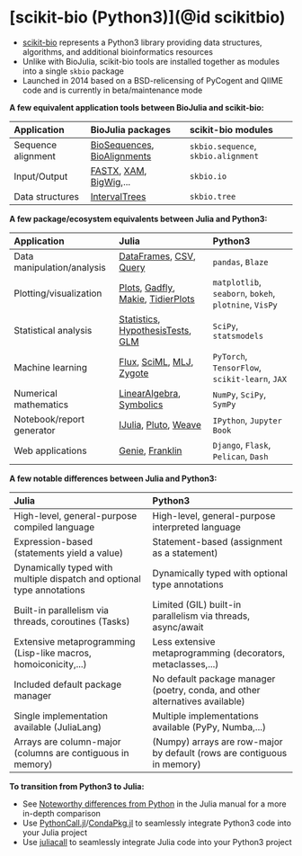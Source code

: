 # [scikit-bio (Python3)](@id scikitbio)

- [scikit-bio](http://scikit-bio.org/) represents a Python3 library providing data structures, algorithms, and additional bioinformatics resources
- Unlike with BioJulia, scikit-bio tools are installed together as modules into a single `skbio` package 
- Launched in 2014 based on a BSD-relicensing of PyCogent and QIIME code and is currently in beta/maintenance mode

**A few equivalent application tools between BioJulia and scikit-bio:**

| Application        | BioJulia packages                                                                                                                             | scikit-bio modules                  |
|:-------------------|:----------------------------------------------------------------------------------------------------------------------------------------------|:------------------------------------|
| Sequence alignment | [BioSequences](https://biojulia.dev/BioSequences.jl/stable/), [BioAlignments](https://biojulia.dev/BioAlignments.jl/stable/)                  | `skbio.sequence`, `skbio.alignment` |
| Input/Output       | [FASTX](https://biojulia.dev/FASTX.jl/stable/), [XAM](https://biojulia.dev/XAM.jl/stable/), [BigWig](https://biojulia.dev/BigWig.jl/dev/),... | `skbio.io`                          |
| Data structures    | [IntervalTrees](https://biojulia.dev/IntervalTrees.jl/stable/)                                                                                | `skbio.tree`                        |

**A few package/ecosystem equivalents between Julia and Python3:**

| Application                | Julia                                                                                                                                                                                    | Python3                                               |
|:---------------------------|:-----------------------------------------------------------------------------------------------------------------------------------------------------------------------------------------|:------------------------------------------------------|
| Data manipulation/analysis | [DataFrames](https://dataframes.juliadata.org/stable/), [CSV](https://csv.juliadata.org/stable/), [Query](https://www.queryverse.org/Query.jl/stable/)                                   | `pandas`, `Blaze`                                     |
| Plotting/visualization     | [Plots](https://docs.juliaplots.org/stable/), [Gadfly](http://gadflyjl.org/stable/), [Makie](https://docs.makie.org/stable/), [TidierPlots](https://github.com/TidierOrg/TidierPlots.jl) | `matplotlib`, `seaborn`, `bokeh`, `plotnine`, `VisPy` |
| Statistical analysis       | [Statistics](https://docs.julialang.org/en/v1/stdlib/Statistics/), [HypothesisTests](https://github.com/JuliaStats/HypothesisTests.jl), [GLM](https://github.com/JuliaStats/GLM.jl)      | `SciPy`, `statsmodels`                                |
| Machine learning           | [Flux](https://fluxml.ai/Flux.jl/stable/), [SciML](https://sciml.ai/),  [MLJ](https://alan-turing-institute.github.io/MLJ.jl/stable/), [Zygote](https://fluxml.ai/Zygote.jl/stable/)     | `PyTorch`, `TensorFlow`, `scikit-learn`, `JAX`        |
| Numerical mathematics      | [LinearAlgebra](https://docs.julialang.org/en/v1/stdlib/LinearAlgebra/), [Symbolics](https://symbolics.juliasymbolics.org/stable/)                                                       | `NumPy`, `SciPy`, `SymPy`                             |
| Notebook/report generator  | [IJulia](https://julialang.github.io/IJulia.jl/stable/), [Pluto](https://plutojl.org/), [Weave](https://weavejl.mpastell.com/stable/)                                                    | `IPython`, `Jupyter Book`                             |
| Web applications           | [Genie](https://genieframework.com/), [Franklin](https://franklinjl.org/)                                                                                                                | `Django`, `Flask`, `Pelican`, `Dash`                  |

**A few notable differences between Julia and Python3:**

| Julia                                                                  | Python3                                                                      |
|:-----------------------------------------------------------------------|:-----------------------------------------------------------------------------|
| High-level, general-purpose compiled language                          | High-level, general-purpose interpreted language                             |
| Expression-based (statements yield a value)                            | Statement-based (assignment as a statement)                                  |
| Dynamically typed with multiple dispatch and optional type annotations | Dynamically typed with optional type annotations                             |
| Built-in parallelism via threads, coroutines (Tasks)                   | Limited (GIL) built-in parallelism via threads, async/await                  |
| Extensive metaprogramming (Lisp-like macros, homoiconicity,...)        | Less extensive metaprogramming (decorators, metaclasses,...)                 |
| Included default package manager                                       | No default package manager (poetry, conda, and other alternatives available) |
| Single implementation available (JuliaLang)                            | Multiple implementations available (PyPy, Numba,...)                         |
| Arrays are column-major (columns are contiguous in memory)             | (Numpy) arrays are row-major by default (rows are contiguous in memory)      |

**To transition from Python3 to Julia:**
- See [Noteworthy differences from Python](https://docs.julialang.org/en/v1/manual/noteworthy-differences/#Noteworthy-differences-from-Python) in the Julia manual for a more in-depth comparison
- Use [PythonCall.jl](https://github.com/cjdoris/PythonCall.jl.git)/[CondaPkg.jl](https://github.com/JuliaPy/CondaPkg.jl.git) to seamlessly integrate Python3 code into your Julia project
- Use [juliacall](https://pypi.org/project/juliacall/) to seamlessly integrate Julia code into your Python3 project

